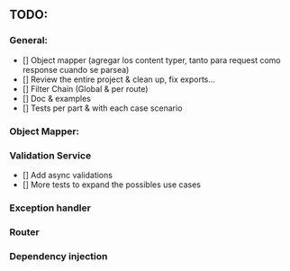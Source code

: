 ## TODO:

### General:

- [] Object mapper (agregar los content typer, tanto para request como response cuando se parsea)
- [] Review the entire project & clean up, fix exports...
- [] Filter Chain (Global & per route)
- [] Doc & examples
- [] Tests per part & with each case scenario

### Object Mapper:

### Validation Service
- [] Add async validations
- [] More tests to expand the possibles use cases

### Exception handler

### Router

### Dependency injection